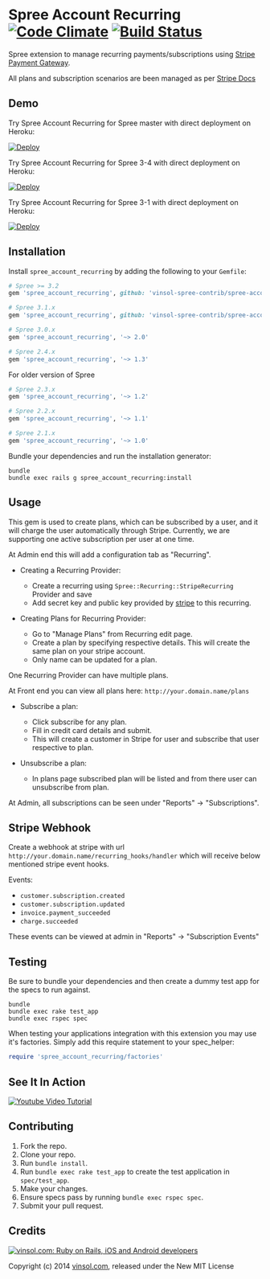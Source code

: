 Spree Account Recurring [![Code Climate](https://codeclimate.com/github/vinsol/spree-account-recurring.png)](https://codeclimate.com/github/vinsol/spree-account-recurring) [![Build Status](https://travis-ci.org/vinsol/spree-account-recurring.svg?branch=master)](https://travis-ci.org/vinsol/spree-account-recurring)
=========================

Spree extension to manage recurring payments/subscriptions using [Stripe Payment Gateway](https://stripe.com/).

All plans and subscription scenarios are been managed as per [Stripe Docs](https://stripe.com/docs/api)

Demo
----
Try Spree Account Recurring for Spree master with direct deployment on Heroku:

[![Deploy](https://www.herokucdn.com/deploy/button.svg)](https://heroku.com/deploy?template=https://github.com/vinsol-spree-contrib/spree-demo-heroku/tree/spree-account-recurring-master)

Try Spree Account Recurring for Spree 3-4 with direct deployment on Heroku:

[![Deploy](https://www.herokucdn.com/deploy/button.svg)](https://heroku.com/deploy?template=https://github.com/vinsol-spree-contrib/spree-demo-heroku/tree/spree-account-recurring-3-4)


Try Spree Account Recurring for Spree 3-1 with direct deployment on Heroku:

[![Deploy](https://www.herokucdn.com/deploy/button.svg)](https://heroku.com/deploy?template=https://github.com/vinsol-spree-contrib/spree-demo-heroku/tree/spree-account-recurring-3-1)

Installation
------------

Install `spree_account_recurring` by adding the following to your `Gemfile`:

```ruby
# Spree >= 3.2
gem 'spree_account_recurring', github: 'vinsol-spree-contrib/spree-account-recurring',  branch: 'master'
```

```ruby
# Spree 3.1.x
gem 'spree_account_recurring', github: 'vinsol-spree-contrib/spree-account-recurring',  branch: '3-1-stable'
```

```ruby
# Spree 3.0.x
gem 'spree_account_recurring', '~> 2.0'
```

```ruby
# Spree 2.4.x
gem 'spree_account_recurring', '~> 1.3'
```

For older version of Spree

```ruby
# Spree 2.3.x
gem 'spree_account_recurring', '~> 1.2'

# Spree 2.2.x
gem 'spree_account_recurring', '~> 1.1'

# Spree 2.1.x
gem 'spree_account_recurring', '~> 1.0'
```


Bundle your dependencies and run the installation generator:

```shell
bundle
bundle exec rails g spree_account_recurring:install
```

Usage
-----

This gem is used to create plans, which can be subscribed by a user, and it will charge the user automatically through Stripe. Currently, we are supporting one active subscription per user at one time.

At Admin end this will add a configuration tab as "Recurring".

* Creating a Recurring Provider:
  * Create a recurring using `Spree::Recurring::StripeRecurring` Provider and save
  * Add secret key and public key provided by [stripe](https://stripe.com/) to this recurring.

* Creating Plans for Recurring Provider:
  * Go to "Manage Plans" from Recurring edit page.
  * Create a plan by specifying respective details. This will create the same plan on your stripe account.
  * Only name can be updated for a plan.

One Recurring Provider can have multiple plans.

At Front end you can view all plans here: `http://your.domain.name/plans`

* Subscribe a plan:
  * Click subscribe for any plan.
  * Fill in credit card details and submit.
  * This will create a customer in Stripe for user and subscribe that user respective to plan.

* Unsubscribe a plan:
  * In plans page subscribed plan will be listed and from there user can unsubscribe from plan.

At Admin, all subscriptions can be seen under "Reports" -> "Subscriptions".

Stripe Webhook
--------------

Create a webhook at stripe with url `http://your.domain.name/recurring_hooks/handler` which will receive below mentioned stripe event hooks.

Events:
* `customer.subscription.created`
* `customer.subscription.updated`
* `invoice.payment_succeeded`
* `charge.succeeded`

These events can be viewed at admin in "Reports" -> "Subscription Events"

Testing
-------

Be sure to bundle your dependencies and then create a dummy test app for the specs to run against.

```shell
bundle
bundle exec rake test_app
bundle exec rspec spec
```

When testing your applications integration with this extension you may use it's factories.
Simply add this require statement to your spec_helper:

```ruby
require 'spree_account_recurring/factories'
```

## See It In Action

<a href="http://www.youtube.com/watch?feature=player_embedded&v=mRiaXeuV-bQ
" target="_blank"><img src="http://img.youtube.com/vi/mRiaXeuV-bQ/0.jpg" 
alt="Youtube Video Tutorial" /></a>


Contributing
------------

1. Fork the repo.
2. Clone your repo.
3. Run `bundle install`.
4. Run `bundle exec rake test_app` to create the test application in `spec/test_app`.
5. Make your changes.
6. Ensure specs pass by running `bundle exec rspec spec`.
7. Submit your pull request.


Credits
-------

[![vinsol.com: Ruby on Rails, iOS and Android developers](http://vinsol.com/vin_logo.png "Ruby on Rails, iOS and Android developers")](http://vinsol.com)

Copyright (c) 2014 [vinsol.com](http://vinsol.com "Ruby on Rails, iOS and Android developers"), released under the New MIT License
